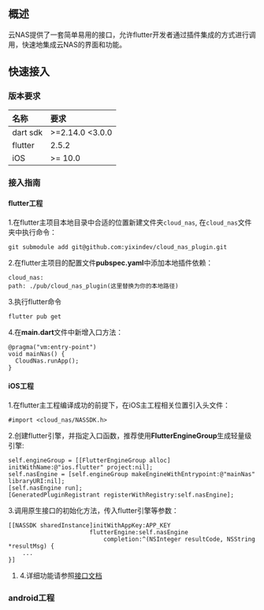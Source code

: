 ## 概述
云NAS提供了一套简单易用的接口，允许flutter开发者通过插件集成的方式进行调用，快速地集成云NAS的界面和功能。

## 快速接入
### 版本要求
| 名称 | 要求 |
| :--- | :--- |
| dart sdk | >=2.14.0 <3.0.0 |
| flutter | 2.5.2 |
| iOS | >= 10.0 |

### 接入指南
#### flutter工程

1.在flutter主项目本地目录中合适的位置新建文件夹``cloud_nas``, 在``cloud_nas``文件夹中执行命令：

```
git submodule add git@github.com:yixindev/cloud_nas_plugin.git
```

2.在flutter主项目的配置文件**pubspec.yaml**中添加本地插件依赖：

```
cloud_nas:
path: ./pub/cloud_nas_plugin(这里替换为你的本地路径)
```
3.执行flutter命令

```
flutter pub get
```
4.在**main.dart**文件中新增入口方法：

```
@pragma("vm:entry-point")
void mainNas() {
  CloudNas.runApp();
}
```

#### iOS工程

1.在flutter主工程编译成功的前提下，在iOS主工程相关位置引入头文件：

```
#import <cloud_nas/NASSDK.h>
```
2.创建flutter引擎，并指定入口函数，推荐使用**FlutterEngineGroup**生成轻量级引擎:

```
self.engineGroup = [[FlutterEngineGroup alloc] initWithName:@"ios.flutter" project:nil];
self.nasEngine = [self.engineGroup makeEngineWithEntrypoint:@"mainNas" libraryURI:nil];
[self.nasEngine run];
[GeneratedPluginRegistrant registerWithRegistry:self.nasEngine];

```
3.调用原生接口的初始化方法，传入flutter引擎等参数：

```
[[NASSDK sharedInstance]initWithAppKey:APP_KEY
               	       flutterEngine:self.nasEngine
                           completion:^(NSInteger resultCode, NSString *resultMsg) {
    ...
}]
```
1. 4.详细功能请参照[接口文档](iOS_api_guide.md)

### android工程